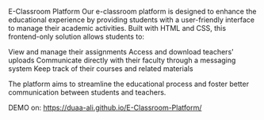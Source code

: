 E-Classroom Platform
Our e-classroom platform is designed to enhance the educational experience by providing students with a user-friendly interface to manage their academic activities. Built with HTML and CSS, this frontend-only solution allows students to:

View and manage their assignments
Access and download teachers' uploads
Communicate directly with their faculty through a messaging system
Keep track of their courses and related materials

The platform aims to streamline the educational process and foster better communication between students and teachers.

DEMO on:
https://duaa-ali.github.io/E-Classroom-Platform/
